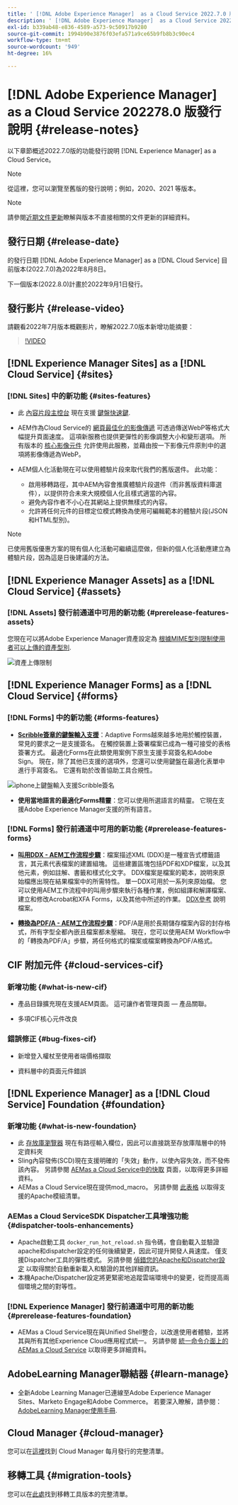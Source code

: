 ```yaml
---
title: ' [!DNL Adobe Experience Manager]  as a Cloud Service 2022.7.0 版發行說明。'
description: ' [!DNL Adobe Experience Manager]  as a Cloud Service 2022.7.0 版發行說明。'
exl-id: b339ab48-e836-4589-a573-9c50917b9280
source-git-commit: 1994b90e3876f03efa571a9ce65b9fb8b3c90ec4
workflow-type: tm+mt
source-wordcount: '949'
ht-degree: 16%

---
```


# [!DNL Adobe Experience Manager] as a Cloud Service 202278.0 版發行說明 {#release-notes}

以下章節概述2022.7.0版的功能發行說明 [!DNL Experience Manager] as a Cloud Service。

>[!NOTE]
>
>從這裡，您可以瀏覽至舊版的發行說明；例如，2020、2021 等版本。

>[!NOTE]
>
>請參閱[近期文件更新](https://experienceleague.adobe.com/docs/experience-manager-release-information/aem-release-updates/doc-updates/documentation-updates.html)瞭解與版本不直接相關的文件更新的詳細資料。

## 發行日期 {#release-date}

的發行日期 [!DNL Adobe Experience Manager] as a [!DNL Cloud Service] 目前版本(2022.7.0)為2022年8月8日。

下一個版本(2022.8.0)計畫於2022年9月1日發行。

## 發行影片 {#release-video}

請觀看2022年7月版本概觀影片，瞭解2022.7.0版本新增功能摘要：

>[!VIDEO](https://video.tv.adobe.com/v/345409/?quality=12)

## [!DNL Experience Manager Sites] as a [!DNL Cloud Service] {#sites}

### [!DNL Sites] 中的新功能 {#sites-features}

* 此 [內容片段主控台](/help/sites-cloud/administering/content-fragments/content-fragments-console.md) 現在支援 [鍵盤快速鍵](/help/sites-cloud/administering/content-fragments/content-fragments-console-keyboard-shortcuts.md).

* AEM作為Cloud Service的 [網頁最佳化的影像傳遞](https://experienceleague.adobe.com/docs/experience-manager-core-components/using/developing/web-optimized-image-delivery.html) 可透過傳送WebP等格式大幅提升頁面速度。 這項新服務也提供更彈性的影像調整大小和變形選項。 所有版本的 [核心影像元件](https://experienceleague.adobe.com/docs/experience-manager-core-components/using/components/image.html) 允許使用此服務，並藉由按一下影像元件原則中的選項將影像傳遞為WebP。

* AEM個人化活動現在可以使用體驗片段來取代我們的舊版選件。 此功能：
   * 啟用移轉路徑，其中AEM內容會推廣體驗片段選件（而非舊版資料庫選件），以提供符合未來大規模個人化且樣式適當的內容。
   * 避免內容作者不小心在其網站上提供無樣式的內容。
   * 允許將任何元件的目標定位模式轉換為使用可編輯範本的體驗片段(JSON和HTML型別)。

>[!NOTE]
>
>已使用舊版優惠方案的現有個人化活動可繼續這麼做，但新的個人化活動應建立為體驗片段，因為這是日後建議的方法。

## [!DNL Experience Manager Assets] as a [!DNL Cloud Service] {#assets}

### [!DNL Assets] 發行前通道中可用的新功能 {#prerelease-features-assets}

您現在可以將Adobe Experience Manager資產設定為 [根據MIME型別限制使用者可以上傳的資產型別](/help/assets/configure-asset-upload-restrictions.md).

![資產上傳限制](/help/assets/assets/asset-upload-restrictions.png)

## [!DNL Experience Manager Forms] as a [!DNL Cloud Service] {#forms}

### [!DNL Forms] 中的新功能 {#forms-features}

* **[Scribble簽章的鍵盤輸入支援](/help/forms/signing-forms-using-scribble.md)**：Adaptive Forms越來越多地用於觸控裝置，常見的要求之一是支援簽名。 在觸控裝置上簽署檔案已成為一種可接受的表格簽署方式。 最適化Forms在此類使用案例下原生支援手寫簽名和Adobe Sign。 現在，除了其他已支援的選項外，您還可以使用鍵盤在最適化表單中進行手寫簽名。 它還有助於改善協助工具合規性。

![iphone上鍵盤輸入支援Scribble簽名](/help/release-notes/assets/scribble-keyboard-mobile.png)

* **使用當地語言的最適化Forms精靈**：您可以使用所選語言的精靈。 它現在支援Adobe Experience Manager支援的所有語言。

### [!DNL Forms] 發行前通道中可用的新功能 {#prerelease-features-forms}

<!-- 

* **[Launch Adaptive Form creation wizard from embed form component](/help/forms/using/embed-adaptive-form-aem-sites.md)**: You can now launch Adaptive Form creation wizard from embed form component. It helps improve content and forms authoring workflows for Sites and Forms practitioners trying to add enrollment experiences to a web page. 

![Keyboard input support for Scribble signatures on iphone](/help/release-notes/assets/froms-container.png) 

-->

* **[叫用DDX - AEM工作流程步驟](/help/forms/aem-forms-workflow-step-reference.md#invokeddx)**：檔案描述XML (DDX)是一種宣告式標籤語言，其元素代表檔案的建置組塊。 這些建置區塊包括PDF和XDP檔案，以及其他元素，例如註解、書籤和樣式化文字。 DDX檔案是檔案的範本，說明來原始檔應出現在結果檔案中的所需特性。 單一DDX可用於一系列來原始檔。 您可以使用AEM工作流程中的叫用步驟來執行各種作業，例如組譯和解譯檔案、建立和修改Acrobat和XFA Forms，以及其他中所述的作業。 [DDX參考](https://helpx.adobe.com/content/dam/help/en/experience-manager/forms-cloud-service/ddxRef.pdf) 說明檔案。

* **[轉換為PDF/A - AEM工作流程步驟](/help/forms/aem-forms-workflow-step-reference.md##convert-pdfa)**：PDF/A是用於長期儲存檔案內容的封存格式，所有字型全都內嵌且檔案都未壓縮。 現在，您可以使用AEM Workflow中的「轉換為PDF/A」步驟，將任何格式的檔案或檔案轉換為PDF/A格式。


## CIF 附加元件 {#cloud-services-cif}

### 新增功能 {#what-is-new-cif}

* 產品目錄擴充現在支援AEM頁面。 這可讓作者管理頁面 — 產品關聯。

* 多項CIF核心元件改良

### 錯誤修正 {#bug-fixes-cif}

* 新增登入權杖至使用者端價格擷取

* 資料層中的頁面元件錯誤

## [!DNL Experience Manager] as a [!DNL Cloud Service] Foundation {#foundation}

### 新增功能 {#what-is-new-foundation}

* 此 [存放庫瀏覽器](/help/implementing/developing/tools/repository-browser.md) 現在有路徑輸入欄位，因此可以直接跳至存放庫階層中的特定資料夾
* Sling內容發佈(SCD)現在支援明確的「失效」動作，以使內容失效，而不發佈該內容。 另請參閱 [AEMas a Cloud Service中的快取](/help/implementing/dispatcher/caching.md#explicit-invalidation) 頁面，以取得更多詳細資料。
* AEMas a Cloud Service現在提供mod_macro。 另請參閱 [此表格](/help/implementing/dispatcher/disp-overview.md) 以取得支援的Apache模組清單。

### AEMas a Cloud ServiceSDK Dispatcher工具增強功能 {#dispatcher-tools-enhancements}

* Apache啟動工具 `docker_run_hot_reload.sh` 指令碼，會自動載入並驗證apache和dispatcher設定的任何後續變更，因此可提升開發人員速度。 僅支援Dispatcher工具的彈性模式。 另請參閱 [偵錯您的Apache和Dispatcher設定](/help/implementing/dispatcher/validation-debug.md#automatic-reloading) 以取得關於自動重新載入和驗證的其他詳細資訊。
* 本機Apache/Dispatcher設定將更緊密地追蹤雲端環境中的變更，從而提高兩個環境之間的對等性。

### [!DNL Experience Manager] 發行前通道中可用的新功能 {#prerelease-features-foundation}

* AEMas a Cloud Service現在與Unified Shell整合，以改進使用者體驗，並將其與所有其他Experience Cloud應用程式統一。 另請參閱 [統一命令介面上的AEMas a Cloud Service](/help/overview/aem-cloud-service-on-unified-shell.md) 以取得更多詳細資料。

## AdobeLearning Manager聯結器 {#learn-manage}

* 全新Adobe Learning Manager已連線至Adobe Experience Manager Sites、Marketo Engage和Adobe Commerce。 若要深入瞭解，請參閱： [AdobeLearning Manager使用手冊](https://helpx.adobe.com/learning-manager/user-guide.html).

## Cloud Manager {#cloud-manager}

您可以在[這裡](/help/implementing/cloud-manager/release-notes/current.md)找到 Cloud Manager 每月發行的完整清單。

## 移轉工具 {#migration-tools}

您可以在[此處](/help/journey-migration/release-notes/release-notes-migration-tools-current.md)找到移轉工具版本的完整清單。
